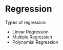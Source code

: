 # Regression

Types of regression:

* Linear Regression
* Multiple Regression
* Polynomial Regression
